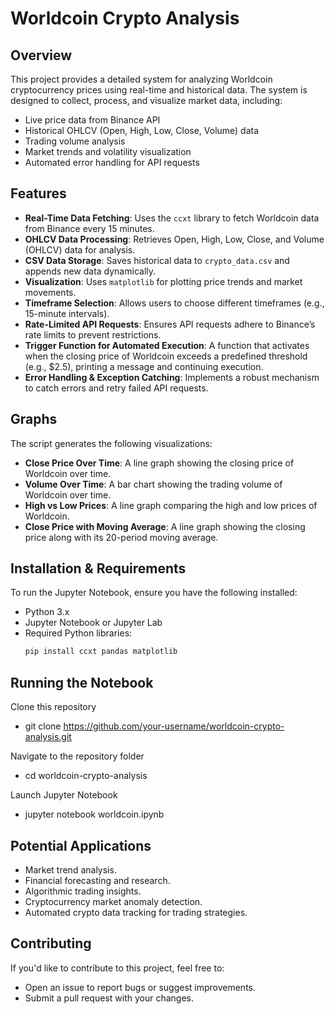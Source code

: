 # Worldcoin Crypto Analysis

## Overview

This project provides a detailed system for analyzing Worldcoin cryptocurrency prices using real-time and historical data. The system is designed to collect, process, and visualize market data, including:

- Live price data from Binance API
- Historical OHLCV (Open, High, Low, Close, Volume) data
- Trading volume analysis
- Market trends and volatility visualization
- Automated error handling for API requests

## Features

- **Real-Time Data Fetching**: Uses the `ccxt` library to fetch Worldcoin data from Binance every 15 minutes.
- **OHLCV Data Processing**: Retrieves Open, High, Low, Close, and Volume (OHLCV) data for analysis.
- **CSV Data Storage**: Saves historical data to `crypto_data.csv` and appends new data dynamically.
- **Visualization**: Uses `matplotlib` for plotting price trends and market movements.
- **Timeframe Selection**: Allows users to choose different timeframes (e.g., 15-minute intervals).
- **Rate-Limited API Requests**: Ensures API requests adhere to Binance’s rate limits to prevent restrictions.
- **Trigger Function for Automated Execution**: A function that activates when the closing price of Worldcoin exceeds a predefined threshold (e.g., $2.5), printing a message and continuing execution.
- **Error Handling & Exception Catching**: Implements a robust mechanism to catch errors and retry failed API requests.

## Graphs

The script generates the following visualizations:

- **Close Price Over Time**: A line graph showing the closing price of Worldcoin over time.
- **Volume Over Time**: A bar chart showing the trading volume of Worldcoin over time.
- **High vs Low Prices**: A line graph comparing the high and low prices of Worldcoin.
- **Close Price with Moving Average**: A line graph showing the closing price along with its 20-period moving average.

## Installation & Requirements

To run the Jupyter Notebook, ensure you have the following installed:

- Python 3.x
- Jupyter Notebook or Jupyter Lab
- Required Python libraries:
  ```bash
  pip install ccxt pandas matplotlib

## Running the Notebook

Clone this repository
- git clone https://github.com/your-username/worldcoin-crypto-analysis.git

Navigate to the repository folder
- cd worldcoin-crypto-analysis

Launch Jupyter Notebook
- jupyter notebook worldcoin.ipynb

## Potential Applications

- Market trend analysis.
- Financial forecasting and research.
- Algorithmic trading insights.
- Cryptocurrency market anomaly detection.
- Automated crypto data tracking for trading strategies.

## Contributing

If you'd like to contribute to this project, feel free to:
- Open an issue to report bugs or suggest improvements.
- Submit a pull request with your changes.
